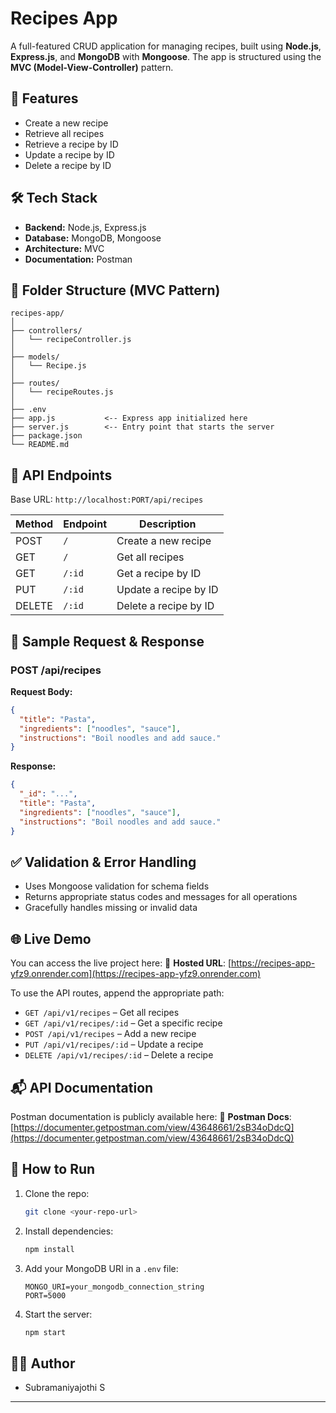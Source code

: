 # Recipes App

A full-featured CRUD application for managing recipes, built using **Node.js**, **Express.js**, and **MongoDB** with **Mongoose**. The app is structured using the **MVC (Model-View-Controller)** pattern.

## 🚀 Features

* Create a new recipe
* Retrieve all recipes
* Retrieve a recipe by ID
* Update a recipe by ID
* Delete a recipe by ID

## 🛠️ Tech Stack

* **Backend:** Node.js, Express.js
* **Database:** MongoDB, Mongoose
* **Architecture:** MVC
* **Documentation:** Postman

## 📁 Folder Structure (MVC Pattern)

```
recipes-app/
│
├── controllers/
│   └── recipeController.js
│
├── models/
│   └── Recipe.js
│
├── routes/
│   └── recipeRoutes.js
│
├── .env
├── app.js           <-- Express app initialized here
├── server.js        <-- Entry point that starts the server
├── package.json
└── README.md
```

## 🔗 API Endpoints

Base URL: `http://localhost:PORT/api/recipes`

| Method | Endpoint | Description           |
| ------ | -------- | --------------------- |
| POST   | `/`      | Create a new recipe   |
| GET    | `/`      | Get all recipes       |
| GET    | `/:id`   | Get a recipe by ID    |
| PUT    | `/:id`   | Update a recipe by ID |
| DELETE | `/:id`   | Delete a recipe by ID |

## 📄 Sample Request & Response

### POST /api/recipes

**Request Body:**

```json
{
  "title": "Pasta",
  "ingredients": ["noodles", "sauce"],
  "instructions": "Boil noodles and add sauce."
}
```

**Response:**

```json
{
  "_id": "...",
  "title": "Pasta",
  "ingredients": ["noodles", "sauce"],
  "instructions": "Boil noodles and add sauce."
}
```

## ✅ Validation & Error Handling

* Uses Mongoose validation for schema fields
* Returns appropriate status codes and messages for all operations
* Gracefully handles missing or invalid data

## 🌐 Live Demo

You can access the live project here:
🔗 **Hosted URL**: [https://recipes-app-yfz9.onrender.com](https://recipes-app-yfz9.onrender.com)

To use the API routes, append the appropriate path:

* `GET /api/v1/recipes` – Get all recipes
* `GET /api/v1/recipes/:id` – Get a specific recipe
* `POST /api/v1/recipes` – Add a new recipe
* `PUT /api/v1/recipes/:id` – Update a recipe
* `DELETE /api/v1/recipes/:id` – Delete a recipe

## 📬 API Documentation

Postman documentation is publicly available here:
🔗 **Postman Docs**: [https://documenter.getpostman.com/view/43648661/2sB34oDdcQ](https://documenter.getpostman.com/view/43648661/2sB34oDdcQ)

## 📝 How to Run

1. Clone the repo:

   ```bash
   git clone <your-repo-url>
   ```
2. Install dependencies:

   ```bash
   npm install
   ```
3. Add your MongoDB URI in a `.env` file:

   ```env
   MONGO_URI=your_mongodb_connection_string
   PORT=5000
   ```
4. Start the server:

   ```bash
   npm start
   ```

## 👨‍💻 Author

* Subramaniyajothi S

---
